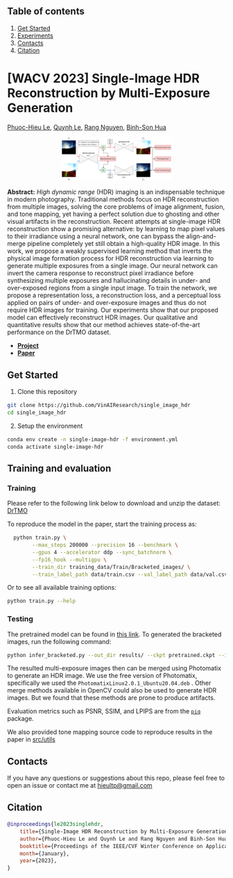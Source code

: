 ## Table of contents

1. [Get Started](#Get-Started)
2. [Experiments](#Experiments)
3. [Contacts](#Contacts)
4. [Citation](#Citation)
# [WACV 2023] Single-Image HDR Reconstruction by Multi-Exposure Generation

[Phuoc-Hieu Le](https://hieultp.github.io/), [Quynh Le](https://www.linkedin.com/in/quynhtle/), [Rang Nguyen](https://rangnguyen.github.io/), [Binh-Son Hua](https://sonhua.github.io/)

<p align="center">
  <img src="images/teaser.png" width=50%>
</p>

**Abstract:** <em>High dynamic range</em> (HDR) imaging is an indispensable technique in modern photography. Traditional methods focus on HDR reconstruction from multiple images, solving the core problems of image alignment, fusion, and tone mapping, yet having a perfect solution due to ghosting and other visual artifacts in the reconstruction. Recent attempts at single-image HDR reconstruction show a promising alternative: by learning to map pixel values to their irradiance using a neural network, one can bypass the align-and-merge pipeline completely yet still obtain a high-quality HDR image. In this work, we propose a weakly supervised learning method that inverts the physical image formation process for HDR reconstruction via learning to generate multiple exposures from a single image. Our neural network can invert the camera response to reconstruct pixel irradiance before synthesizing multiple exposures and hallucinating details in under- and over-exposed regions from a single input image. To train the network, we propose a representation loss, a reconstruction loss, and a perceptual loss applied on pairs of under- and over-exposure images and thus do not require HDR images for training. Our experiments show that our proposed model can effectively reconstruct HDR images. Our qualitative and quantitative results show that our method achieves state-of-the-art performance on the DrTMO dataset.

* [**Project**](https://hieultp.github.io/publication/single-image-hdr) 
* [**Paper**](https://arxiv.org/abs/2210.15897)

## Get Started

1. Clone this repository

```bash
git clone https://github.com/VinAIResearch/single_image_hdr
cd single_image_hdr
```

2. Setup the environment

```bash
conda env create -n single-image-hdr -f environment.yml
conda activate single-image-hdr
```

## Training and evaluation

### Training 

Please refer to the following link below to download and unzip the dataset: [DrTMO](https://drive.google.com/file/d/150F9rNYV3sc79xs9LsvCBeRIEoggGjyz/view)

To reproduce the model in the paper, start the training process as:

```bash
  python train.py \
        --max_steps 200000 --precision 16 --benchmark \
        --gpus 4 --accelerator ddp --sync_batchnorm \
        --fp16_hook --multigpu \
        --train_dir training_data/Train/Bracketed_images/ \
        --train_label_path data/train.csv --val_label_path data/val.csv
```

Or to see all available training options:

```bash
python train.py --help
```

### Testing

The pretrained model can be found in [this link](https://drive.google.com/file/d/1vd1p4j8GNWhQXtHlGtd4yf4OVEDfGmAU/view). To generated the bracketed images, run the following command:

```bash
python infer_bracketed.py --out_dir results/ --ckpt pretrained.ckpt --in_name e.png --num_workers 2 --test_dir training_data/Test/Bracketed_images/ --test_label_path data/test_hdr.csv
```

The resulted multi-exposure images then can be merged using Photomatix to generate an HDR image. We use the free version of Photomatix, specifically we used the `PhotomatixLinux2.0.1_Ubuntu20.04.deb` .
Other merge methods available in OpenCV could also be used to generate HDR images. But we found that these methods are prone to produce artifacts.

Evaluation metrics such as PSNR, SSIM, and LPIPS are from the [ `piq` ](https://github.com/photosynthesis-team/piq) package.

We also provided tone mapping source code to reproduce results in the paper in [src/utils](./src/utils)

## Contacts

If you have any questions or suggestions about this repo, please feel free to open an issue or contact me at hieultp@gmail.com

## Citation

```bibtex
@inproceedings{le2023singlehdr,
    title={Single-Image HDR Reconstruction by Multi-Exposure Generation},
    author={Phuoc-Hieu Le and Quynh Le and Rang Nguyen and Binh-Son Hua},
    booktitle={Proceedings of the IEEE/CVF Winter Conference on Applications of Computer Vision (WACV)},
    month={January},
    year={2023},
}
```
